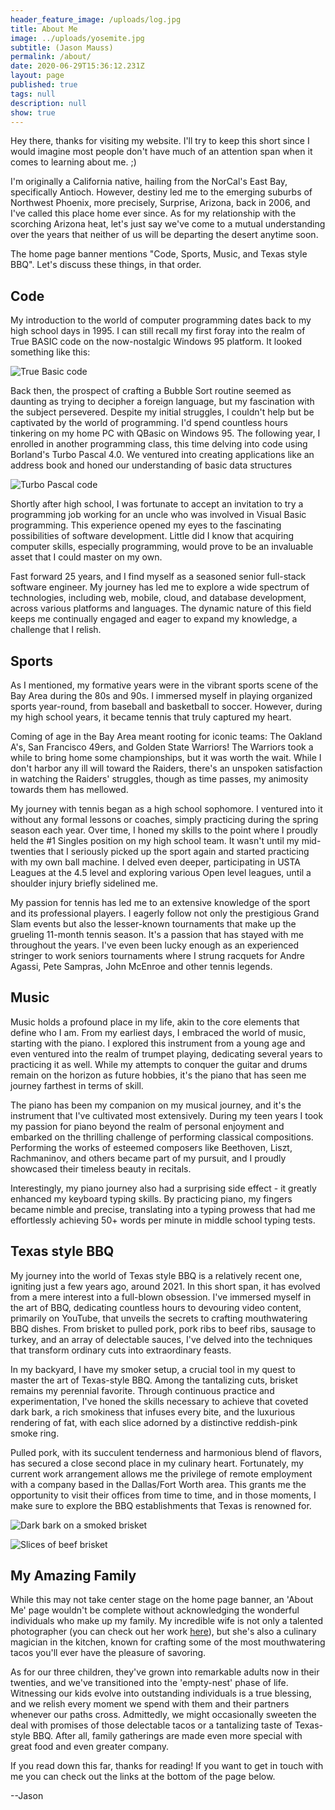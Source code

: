 ```yaml
---
header_feature_image: /uploads/log.jpg
title: About Me
image: ../uploads/yosemite.jpg
subtitle: (Jason Mauss)
permalink: /about/
date: 2020-06-29T15:36:12.231Z
layout: page
published: true
tags: null
description: null
show: true
---
```

Hey there, thanks for visiting my website. I'll try to keep this short since I would imagine most people don't have much of an attention span when it comes to learning about me. ;)

I'm originally a California native, hailing from the NorCal's East Bay, specifically Antioch. However, destiny led me to the emerging suburbs of Northwest Phoenix, more precisely, Surprise, Arizona, back in 2006, and I've called this place home ever since. As for my relationship with the scorching Arizona heat, let's just say we've come to a mutual understanding over the years that neither of us will be departing the desert anytime soon.

T﻿he home page banner mentions "Code, Sports, Music, and Texas style BBQ". Let's discuss these things, in that order.

## C﻿ode

My introduction to the world of computer programming dates back to my high school days in 1995. I can still recall my first foray into the realm of True BASIC code on the now-nostalgic Windows 95 platform. It looked something like this:

![True Basic code](../uploads/truebasic.png "True Basic code")

Back then, the prospect of crafting a Bubble Sort routine seemed as daunting as trying to decipher a foreign language, but my fascination with the subject persevered. Despite my initial struggles, I couldn't help but be captivated by the world of programming. I'd spend countless hours tinkering on my home PC with QBasic on Windows 95. The following year, I enrolled in another programming class, this time delving into code using Borland's Turbo Pascal 4.0. We ventured into creating applications like an address book and honed our understanding of basic data structures

![Turbo Pascal code](../uploads/turbopascal.png "Turbo Pascal code")

Shortly after high school, I was fortunate to accept an invitation to try a programming job working for an uncle who was involved in Visual Basic programming. This experience opened my eyes to the fascinating possibilities of software development. Little did I know that acquiring computer skills, especially programming, would prove to be an invaluable asset that I could master on my own. 

Fast forward 25 years, and I find myself as a seasoned senior full-stack software engineer. My journey has led me to explore a wide spectrum of technologies, including web, mobile, cloud, and database development, across various platforms and languages. The dynamic nature of this field keeps me continually engaged and eager to expand my knowledge, a challenge that I relish.

## S﻿ports

As I mentioned, my formative years were in the vibrant sports scene of the Bay Area during the 80s and 90s. I immersed myself in playing organized sports year-round, from baseball and basketball to soccer. However, during my high school years, it became tennis that truly captured my heart.

Coming of age in the Bay Area meant rooting for iconic teams: The Oakland A's, San Francisco 49ers, and Golden State Warriors! The Warriors took a while to bring home some championships, but it was worth the wait. While I don't harbor any ill will toward the Raiders, there's an unspoken satisfaction in watching the Raiders' struggles, though as time passes, my animosity towards them has mellowed.

My journey with tennis began as a high school sophomore. I ventured into it without any formal lessons or coaches, simply practicing during the spring season each year. Over time, I honed my skills to the point where I proudly held the #1 Singles position on my high school team. It wasn't until my mid-twenties that I seriously picked up the sport again and started practicing with my own ball machine. I delved even deeper, participating in USTA Leagues at the 4.5 level and exploring various Open level leagues, until a shoulder injury briefly sidelined me.

My passion for tennis has led me to an extensive knowledge of the sport and its professional players. I eagerly follow not only the prestigious Grand Slam events but also the lesser-known tournaments that make up the grueling 11-month tennis season. It's a passion that has stayed with me throughout the years. I've even been lucky enough as an experienced stringer to work seniors tournaments where I strung racquets for Andre Agassi, Pete Sampras, John McEnroe and other tennis legends.

## M﻿usic

Music holds a profound place in my life, akin to the core elements that define who I am. From my earliest days, I embraced the world of music, starting with the piano. I explored this instrument from a young age and even ventured into the realm of trumpet playing, dedicating several years to practicing it as well. While my attempts to conquer the guitar and drums remain on the horizon as future hobbies, it's the piano that has seen me journey farthest in terms of skill.

The piano has been my companion on my musical journey, and it's the instrument that I've cultivated most extensively. During my teen years I took my passion for piano beyond the realm of personal enjoyment and embarked on the thrilling challenge of performing classical compositions. Performing the works of esteemed composers like Beethoven, Liszt, Rachmaninov, and others became part of my pursuit, and I proudly showcased their timeless beauty in recitals.

Interestingly, my piano journey also had a surprising side effect - it greatly enhanced my keyboard typing skills. By practicing piano, my fingers became nimble and precise, translating into a typing prowess that had me effortlessly achieving 50+ words per minute in middle school typing tests.

## T﻿exas style BBQ

My journey into the world of Texas style BBQ is a relatively recent one, igniting just a few years ago, around 2021. In this short span, it has evolved from a mere interest into a full-blown obsession. I've immersed myself in the art of BBQ, dedicating countless hours to devouring video content, primarily on YouTube, that unveils the secrets to crafting mouthwatering BBQ dishes. From brisket to pulled pork, pork ribs to beef ribs, sausage to turkey, and an array of delectable sauces, I've delved into the techniques that transform ordinary cuts into extraordinary feasts.

In my backyard, I have my smoker setup, a crucial tool in my quest to master the art of Texas-style BBQ. Among the tantalizing cuts, brisket remains my perennial favorite. Through continuous practice and experimentation, I've honed the skills necessary to achieve that coveted dark bark, a rich smokiness that infuses every bite, and the luxurious rendering of fat, with each slice adorned by a distinctive reddish-pink smoke ring.

Pulled pork, with its succulent tenderness and harmonious blend of flavors, has secured a close second place in my culinary heart. Fortunately, my current work arrangement allows me the privilege of remote employment with a company based in the Dallas/Fort Worth area. This grants me the opportunity to visit their offices from time to time, and in those moments, I make sure to explore the BBQ establishments that Texas is renowned for.

![Dark bark on a smoked brisket](../uploads/7xpxwl9dv7xb1.webp "Dark bark on a smoked brisket")

![Slices of beef brisket](../uploads/0rt5ym9dv7xb1.webp "Slices of beef brisket")

## My Amazing Family

While this may not take center stage on the home page banner, an 'About Me' page wouldn't be complete without acknowledging the wonderful individuals who make up my family. My incredible wife is not only a talented photographer (you can check out her work [here](https://desertmousecreative.com/)), but she's also a culinary magician in the kitchen, known for crafting some of the most mouthwatering tacos you'll ever have the pleasure of savoring.

As for our three children, they've grown into remarkable adults now in their twenties, and we've transitioned into the 'empty-nest' phase of life. Witnessing our kids evolve into outstanding individuals is a true blessing, and we relish every moment we spend with them and their partners whenever our paths cross. Admittedly, we might occasionally sweeten the deal with promises of those delectable tacos or a tantalizing taste of Texas-style BBQ. After all, family gatherings are made even more special with great food and even greater company.

I﻿f you read down this far, thanks for reading! If you want to get in touch with me you can check out the links at the bottom of the page below.

\-﻿-Jason